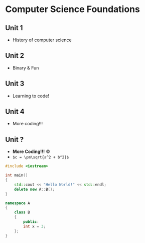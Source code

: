 # Computer Science Foundations

## Unit 1
* History of computer science

## Unit 2
* Binary & Fun

## Unit 3
* Learning to code!

## Unit 4
* More coding!!!

## Unit ?
* **More Coding!!!** &copy;
* `$c = \pm\sqrt{a^2 + b^2}$`
```c++
#include <iostream>

int main()
{
    std::cout << "Hello World!" << std::endl;
    delete new A::B();
}

namespace A
{
    class B
    {
        public:
        int x = 3;
    };
}
``` 